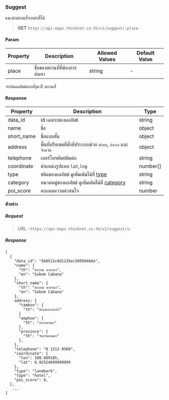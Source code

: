### Suggest

แนะนำสถานที่จากคำที่ได้

> **GET** `https://api-maps.thinknet.co.th/v1/suggest/:place`

#### Param
| Property | Description | Allowed Values | Default Value |
|----------|-------------|-------------| ------- |
| place | ชื่อของสถานที่ที่ต้องการค้นหา | string | - |

*จำกัดผลลัพธ์มากที่สุด 5 สถานที่*

#### Response
| Property | Description | Type |
|----------|-------------|------|
| data_id | id เฉพาะของผลลัพธ์ | string |
| name | ชื่อ | object |
| short_name | ชื่อแบบสั้น | object |
| address | พื้นที่หรือเขตที่ตั้งที่ประกอบด้วย `ตำบล`, `อำเภอ` และ `จังหวัด` | object |
| telephone | เบอร์โทรศัพท์ติดต่อ | string |
| coordinate | ตำแหน่งรูปแบบ `lat`,`lng` | number[] |
| type | ชนิดของผลลัพธ์ ดูเพิ่มเติมได้ที่ [type](./readme-type-category.md#type) | string |
| category | หมวดหมู่ของผลลัพธ์ ดูเพิ่มเติมได้ที่ [category](./readme-type-category.md#category) | string |
| poi_score | คะแนนความน่าสนใจ | number |

#### ตัวอย่าง
##### Request

> URL : `https://api-maps.thinknet.co.th/v1/suggest/สะ`

##### Response

```
[
  {
    "data_id": "5b0513c8d1135ec5095046da",
    "name": {
      "th": "สะกอม คาบานา",
      "en": "Sakom Cabana"
    },
    "short_name": {
      "th": "สะกอม คาบานา",
      "en": "Sakom Cabana"
    },
    address: {
      "tambon": {
        "th": "ตำบลเกาะสะบ้า"
      }
      "amphoe": {
        "th": "อำเภอเทพา"
      },
      "province": {
        "th": "จังหวัดสงขลา"
      },
    },
    "telephone": "0 1213 0560",
    "coordinate": {
      "lon": 100.889105,
      "lat": 6.92524699999999
    },
    "type": "landmark",
    "type": "hotel",
    "poi_score": 8,
  },
   ...
]
```